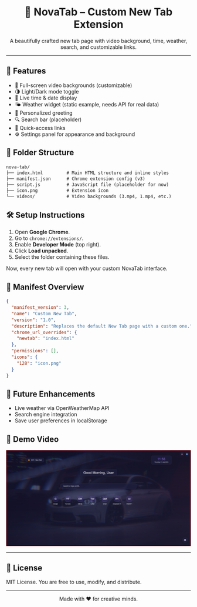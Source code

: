 <h1 align="center">🌌 NovaTab – Custom New Tab Extension</h1>

<p align="center">
  A beautifully crafted new tab page with video background, time, weather, search, and customizable links.
</p>

<hr>

## 🚀 Features

- 🎥 Full-screen video backgrounds (customizable)
- 🌗 Light/Dark mode toggle
- 📆 Live time & date display
- 🌤️ Weather widget (static example, needs API for real data)
- 🧠 Personalized greeting
- 🔍 Search bar (placeholder)
- 🔗 Quick-access links
- ⚙️ Settings panel for appearance and background

## 📁 Folder Structure

```
nova-tab/
├── index.html         # Main HTML structure and inline styles
├── manifest.json      # Chrome extension config (v3)
├── script.js          # JavaScript file (placeholder for now)
├── icon.png           # Extension icon
└── videos/            # Video backgrounds (3.mp4, 1.mp4, etc.)
```

## 🛠️ Setup Instructions

1. Open **Google Chrome**.
2. Go to `chrome://extensions/`.
3. Enable **Developer Mode** (top right).
4. Click **Load unpacked**.
5. Select the folder containing these files.

Now, every new tab will open with your custom NovaTab interface.

## 🧩 Manifest Overview

```json
{
  "manifest_version": 3,
  "name": "Custom New Tab",
  "version": "1.0",
  "description": "Replaces the default New Tab page with a custom one.",
  "chrome_url_overrides": {
    "newtab": "index.html"
  },
  "permissions": [],
  "icons": {
    "128": "icon.png"
  }
}
```

## 🔮 Future Enhancements

- Live weather via OpenWeatherMap API
- Search engine integration
- Save user preferences in localStorage

## 📸 Demo Video
[![Demo Video](demo/thumbnail.png)]([demo/video.mp4](https://www.youtube.com/watch?v=7U22qgfeONY))

---

## 📜 License

MIT License. You are free to use, modify, and distribute.

---

<p align="center">
  Made with ❤️ for creative minds.
</p>
